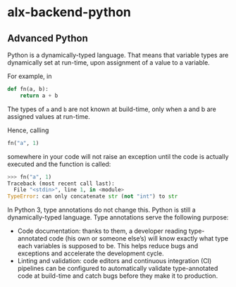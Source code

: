 # alx-backend-python
## Advanced Python

Python is a dynamically-typed language. That means that variable types are dynamically set at run-time, upon assignment of a value to a variable.

For example, in
```python
def fn(a, b):
    return a + b
```
The types of `a` and `b` are not known at build-time, only when a and b are assigned values at run-time.

Hence, calling
```python
fn("a", 1)
```

somewhere in your code will not raise an exception until the code is actually executed and the function is called:
```Python
>>> fn("a", 1)
Traceback (most recent call last):
  File "<stdin>", line 1, in <module>
TypeError: can only concatenate str (not "int") to str
```
In Python 3, type annotations do not change this. Python is still a dynamically-typed language. Type annotations serve the following purpose:

* Code documentation: thanks to them, a developer reading type-annotated code (his own or someone else’s) will know exactly what type each variables is supposed to be. This helps reduce bugs and exceptions and accelerate the development cycle.
* Linting and validation: code editors and continuous integration (CI) pipelines can be configured to automatically validate type-annotated code at build-time and catch bugs before they make it to production.


